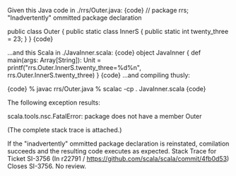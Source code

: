 Given this Java code in ./rrs/Outer.java:
{code}
// package rrs; "Inadvertently" ommitted package declaration

public
class Outer
{
    public
    static
    class InnerS
    {
        public static int twenty_three = 23;
    }
}
{code}

...and this Scala in ./JavaInner.scala:
{code}
object JavaInner
{
    def
    main(args: Array[String]): Unit =
        printf("rrs.Outer.InnerS.twenty_three=%d%n",
               rrs.Outer.InnerS.twenty_three)
}
{code}
...and compiling thusly:

{code}
% javac rrs/Outer.java
% scalac -cp . JavaInner.scala
{code}

The following exception results:

scala.tools.nsc.FatalError: package <empty> does not have a member Outer

(The complete stack trace is attached.)

If the "inadvertently" ommitted package declaration is reinstated, comilation succeeds and the resulting code executes as expected.
Stack Trace for Ticket SI-3756
(In r22791 / https://github.com/scala/scala/commit/4fb0d53) Closes SI-3756. No review.

